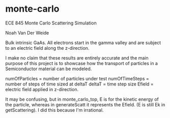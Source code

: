 # monte-carlo
ECE 845 Monte Carlo Scattering Simulation

Noah Van Der Weide

Bulk intrinsic GaAs. All electrons start in the gamma valley and are subject to
an electric field along the z-direction.

I make no claim that these results are entirely accurate and the main purpose of
this project is to showcase how the transport of particles in a Semiconductor
material can be modeled.

numOfParticles = number of particles under test
numOfTimeSteps = number of steps of time sized at deltaT
deltaT = time step size
Efield = electric field applied in z-direction.

It may be confusing, but in monte_carlo_top, E is for the kinetic energy of the
particle, whereas in generateScatt it represents the Efield. (E is still Ek in
getScattering). I did this because I'm irrational.

